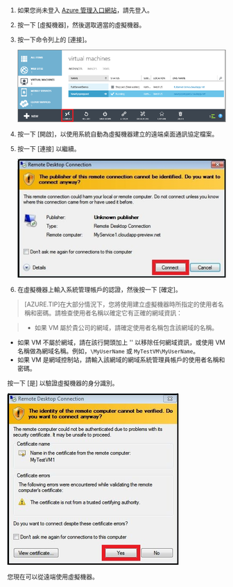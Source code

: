 1. 如果您尚未登入 [Azure 管理入口網站](http://manage.windowsazure.com)，請先登入。

2. 按一下 [虛擬機器]，然後選取適當的虛擬機器。

3. 按一下命令列上的 [連接]。

	![登入虛擬機器](./media/virtual-machines-log-on-win-server/connectwindows.png)

4. 按一下 [開啟]，以使用系統自動為虛擬機器建立的遠端桌面通訊協定檔案。
	
5. 按一下 [連接] 以繼續。

	![繼續連接](./media/virtual-machines-log-on-win-server/connectpublisher.png)

6. 在虛擬機器上輸入系統管理帳戶的認證，然後按一下 [確定]。

 >[AZURE.TIP]在大部分情況下，您將使用建立虛擬機器時所指定的使用者名稱和密碼。請檢查使用者名稱以確定它有正確的網域資訊：

>- 如果 VM 屬於貴公司的網域，請確定使用者名稱包含該網域的名稱。
- 如果 VM 不屬於網域，請在該行開頭加上 '' 以移除任何網域資訊，或使用 VM 名稱做為網域名稱。例如，`\MyUserName` 或 `MyTestVM\MyUserName`。 
- 如果 VM 是網域控制站，請輸入該網域的網域系統管理員帳戶的使用者名稱和密碼。

按一下 [是] 以驗證虛擬機器的身分識別。

![驗證機器的身分識別](./media/virtual-machines-log-on-win-server/connectverify.png)

您現在可以從遠端使用虛擬機器。

<!---HONumber=62-->